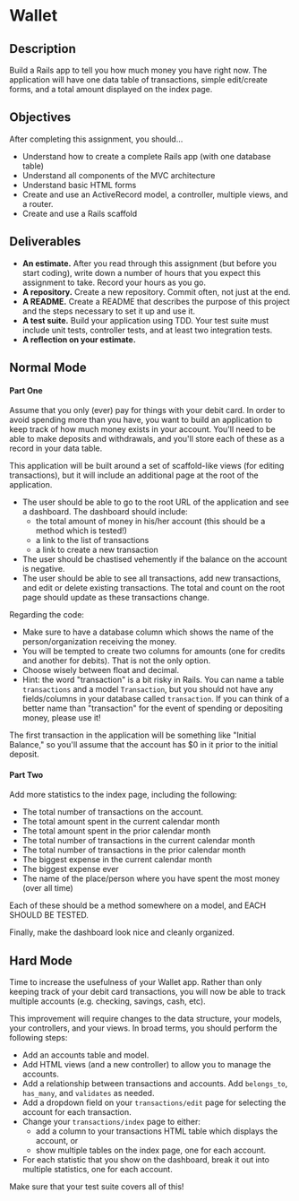 # Wallet

## Description

Build a Rails app to tell you how much money you have right now.  The application will have one data table of transactions, simple edit/create forms, and a total amount displayed on the index page.

## Objectives

After completing this assignment, you should...

* Understand how to create a complete Rails app (with one database table)
* Understand all components of the MVC architecture
* Understand basic HTML forms
* Create and use an ActiveRecord model, a controller, multiple views, and a router.
* Create and use a Rails scaffold

## Deliverables

* **An estimate.**  After you read through this assignment (but before you start coding), write down a number of hours that you expect this assignment to take.  Record your hours as you go.
* **A repository.** Create a new repository.  Commit often, not just at the end.
* **A README.** Create a README that describes the purpose of this project and the steps necessary to set it up and use it.
* **A test suite.** Build your application using TDD.  Your test suite must include unit tests, controller tests, and at least two integration tests.
* **A reflection on your estimate.**

## Normal Mode

#### Part One

Assume that you only (ever) pay for things with your debit card.  In order to avoid spending more than you have, you want to build an application to keep track of how much money exists in your account.  You'll need to be able to make deposits and withdrawals, and you'll store each of these as a record in your data table.

This application will be built around a set of scaffold-like views (for editing transactions), but it will include an additional page at the root of the application.

* The user should be able to go to the root URL of the application and see a dashboard.  The dashboard should include:
  * the total amount of money in his/her account (this should be a method which is tested!)
  * a link to the list of transactions
  * a link to create a new transaction
* The user should be chastised vehemently if the balance on the account is negative.
* The user should be able to see all transactions, add new transactions, and edit or delete existing transactions.  The total and count on the root page should update as these transactions change.

Regarding the code:

* Make sure to have a database column which shows the name of the person/organization receiving the money.
* You will be tempted to create two columns for amounts (one for credits and another for debits).  That is not the only option.
* Choose wisely between float and decimal.
* Hint: the word "transaction" is a bit risky in Rails.  You can name a table `transactions` and a model `Transaction`, but you should not have any fields/columns in your database called `transaction`.  If you can think of a better name than "transaction" for the event of spending or depositing money, please use it!

The first transaction in the application will be something like "Initial Balance," so you'll assume that the account has $0 in it prior to the initial deposit.

#### Part Two

Add more statistics to the index page, including the following:

* The total number of transactions on the account.
* The total amount spent in the current calendar month
* The total amount spent in the prior calendar month
* The total number of transactions in the current calendar month
* The total number of transactions in the prior calendar month
* The biggest expense in the current calendar month
* The biggest expense ever
* The name of the place/person where you have spent the most money (over all time)

Each of these should be a method somewhere on a model, and EACH SHOULD BE TESTED.  

Finally, make the dashboard look nice and cleanly organized.

## Hard Mode

Time to increase the usefulness of your Wallet app.  Rather than only keeping track of your debit card transactions, you will now be able to track multiple accounts (e.g. checking, savings, cash, etc).

This improvement will require changes to the data structure, your models, your controllers, and your views.  In broad terms, you should perform the following steps:

* Add an accounts table and model.
* Add HTML views (and a new controller) to allow you to manage the accounts.
* Add a relationship between transactions and accounts.  Add `belongs_to`, `has_many`, and `validates` as needed.
* Add a dropdown field on your `transactions/edit` page for selecting the account for each transaction.  
* Change your `transactions/index` page to either:
  * add a column to your transactions HTML table which displays the account, or
  * show multiple tables on the index page, one for each account.
* For each statistic that you show on the dashboard, break it out into multiple statistics, one for each account.

Make sure that your test suite covers all of this!
